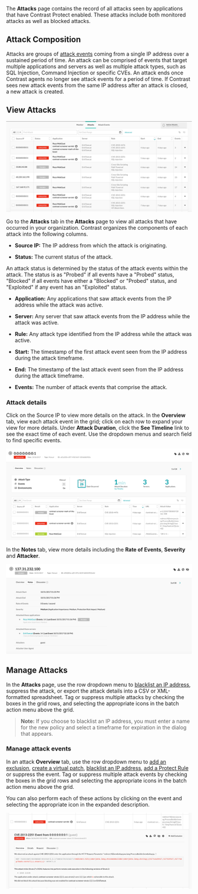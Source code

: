 
<!--
title: "Analyze Attacks"
description: "view and manage attacks in UI"
tags: "user attacks manage ui"
-->

The **Attacks** page contains the record of all attacks seen by applications that have Contrast Protect enabled. These attacks include both monitored attacks as well as blocked attacks.

## Attack Composition

Attacks are groups of [attack events](user-attacks.html#monitor) coming from a single IP address over a sustained period of time. An attack can be comprised of events that target multiple applications and servers as well as multiple attack types, such as SQL Injection, Command Injection or specific CVEs. An attack ends once Contrast agents no longer see attack events for a period of time. If Contrast sees new attack events from the same IP address after an attack is closed, a new attack is created. 

## View Attacks

<a href="assets/images/Attacks-page.png" rel="lightbox" title="View attacks"><img class="thumbnail" src="assets/images/Attacks-page.png"/></a>

Go to the **Attacks** tab in the **Attacks** page to view all attacks that have occurred in your organization. Contrast organizes the components of each attack into the following columns. 

* **Source IP:** The IP address from which the attack is originating. 

* **Status:** The current status of the attack. 

 An attack status is determined by the status of the attack events within the attack. The status is as "Probed" if all events have a "Probed" status, "Blocked" if all events have either a "Blocked" or "Probed" status, and "Exploited" if any event has an "Exploited" status.

* **Application:** Any applications that saw attack events from the IP address while the attack was active.

* **Server:** Any server that saw attack events from the IP address while the attack was active.

* **Rule:** Any attack type identified from the IP address while the attack was active.

* **Start:** The timestamp of the first attack event seen from the IP address during the attack timeframe.

* **End:** The timestamp of the last attack event seen from the IP address during the attack timeframe.

* **Events:** The number of attack events that comprise the attack.

### Attack details 
 
Click on the Source IP to view more details on the attack. In the **Overview** tab, view each attack event in the grid; click on each row to expand your view for more details. Under **Attack Duration**, click the **See Timeline** link to see the exact time of each event. Use the dropdown menus and search field to find specific events. 

<a href="assets/images/Attack-overview.png" rel="lightbox" title="View the Attack Overview"><img class="thumbnail" src="assets/images/Attack-overview.png"/></a>

In the **Notes** tab, view more details including the **Rate of Events**, **Severity** and **Attacker**. 

<a href="assets/images/Attack-notes.png" rel="lightbox" title="Attack Notes"><img class="thumbnail" src="assets/images/Attack-notes.png"/></a>

## Manage Attacks 

In the **Attacks** page, use the row dropdown menu to [blacklist an IP address](admin-policymgmt.html#ip), suppress the attack, or export the attack details into a CSV or XML-formatted spreadsheet. Tag or suppress multiple attacks by checking the boxes in the grid rows, and selecting the appropriate icons in the batch action menu above the grid. 

> **Note:** If you choose to blacklist an IP address, you must enter a name for the new policy and select a timeframe for expiration in the dialog that appears.  

### Manage attack events

In an attack **Overview** tab, use the row dropdown menu to [add an exclusion](admin-policymgmt.html#exclude), [create a virtual patch](admin-policymgmt.html#patch), [blacklist an IP address](admin-policymgmt.html#ip), [add a Protect Rule](admin-policymgmt.html#protect) or suppress the event. Tag or suppress multiple attack events by checking the boxes in the grid rows and selecting the appropriate icons in the batch action menu above the grid. 

You can also perform each of these actions by clicking on the event and selecting the appropriate icon in the expanded description. 

<a href="assets/images/Attack-event-details.png" rel="lightbox" title="View attack event details"><img class="thumbnail" src="assets/images/Attack-event-details.png"/></a>


